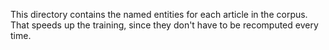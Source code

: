 This directory contains the named entities for each article in the corpus. That speeds up the training, since they don't have to be recomputed every time.
